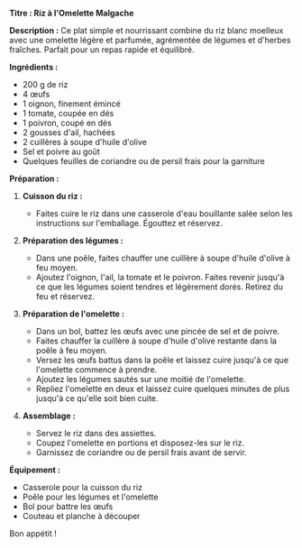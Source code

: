 **Titre : Riz à l'Omelette Malgache**

**Description :**
Ce plat simple et nourrissant combine du riz blanc moelleux avec une omelette légère et parfumée, agrémentée de légumes et d'herbes fraîches. Parfait pour un repas rapide et équilibré.

**Ingrédients :**
- 200 g de riz
- 4 œufs
- 1 oignon, finement émincé
- 1 tomate, coupée en dés
- 1 poivron, coupé en dés
- 2 gousses d'ail, hachées
- 2 cuillères à soupe d'huile d'olive
- Sel et poivre au goût
- Quelques feuilles de coriandre ou de persil frais pour la garniture

**Préparation :**
1. **Cuisson du riz :**
   - Faites cuire le riz dans une casserole d'eau bouillante salée selon les instructions sur l'emballage. Égouttez et réservez.

2. **Préparation des légumes :**
   - Dans une poêle, faites chauffer une cuillère à soupe d'huile d'olive à feu moyen.
   - Ajoutez l'oignon, l'ail, la tomate et le poivron. Faites revenir jusqu'à ce que les légumes soient tendres et légèrement dorés. Retirez du feu et réservez.

3. **Préparation de l'omelette :**
   - Dans un bol, battez les œufs avec une pincée de sel et de poivre.
   - Faites chauffer la cuillère à soupe d'huile d'olive restante dans la poêle à feu moyen.
   - Versez les œufs battus dans la poêle et laissez cuire jusqu'à ce que l'omelette commence à prendre.
   - Ajoutez les légumes sautés sur une moitié de l'omelette.
   - Repliez l'omelette en deux et laissez cuire quelques minutes de plus jusqu'à ce qu'elle soit bien cuite.

4. **Assemblage :**
   - Servez le riz dans des assiettes.
   - Coupez l'omelette en portions et disposez-les sur le riz.
   - Garnissez de coriandre ou de persil frais avant de servir.

**Équipement :**
- Casserole pour la cuisson du riz
- Poêle pour les légumes et l'omelette
- Bol pour battre les œufs
- Couteau et planche à découper

Bon appétit !